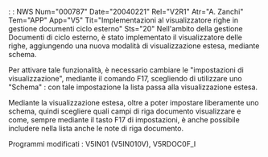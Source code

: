  :  : NWS Num="000787" Date="20040221" Rel="V2R1" Atr="A. Zanchi" Tem="APP" App="V5" Tit="Implementazioni al visualizzatore righe in gestione documenti ciclo esterno" Sts="20"
Nell'ambito della gestione Documenti di ciclo esterno, è stato implementato il visualizzatore delle righe, aggiungendo una nuova modalità di visualizzazione estesa, mediante schema.

Per attivare tale funzionalità, è necessario cambiare le "impostazioni di visualizzazione", mediante
il comando F17, scegliendo di utilizzare uno "Schema" :  con tale impostazione la lista passa alla visualizzazione estesa.

Mediante la visualizzazione estesa, oltre a poter impostare liberamente uno schema, quindi scegliere
quali campi di riga documento visualizzare e come, sempre mediante il tasto F17 di impostazioni, è anche possibile includere nella lista anche le note di riga documento.

Programmi modificati : 
V5IN01 (V5IN010V), V5RDOC0F_I

